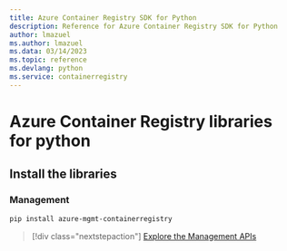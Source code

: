 ```yaml
---
title: Azure Container Registry SDK for Python
description: Reference for Azure Container Registry SDK for Python
author: lmazuel
ms.author: lmazuel
ms.data: 03/14/2023
ms.topic: reference
ms.devlang: python
ms.service: containerregistry
---
```

# Azure Container Registry libraries for python

## Install the libraries


### Management

```bash
pip install azure-mgmt-containerregistry
```
> [!div class="nextstepaction"]
> [Explore the Management APIs](/python/api/overview/azure/containerregistry/management)